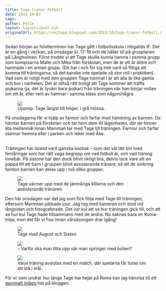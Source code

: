 ```yaml
---
title: Tage tränar fotboll
date: 2013-10-03
tags: 	
author: Pelle
layout: layouts/post.njk
originalUrl: https://nejtupp.blogspot.com/2013/10/tage-tranar-fotboll.html
---
```


Sedan början av höstterminen har Tage gått i fotbollsskola i Högalids IF. Det är en gång i veckan, på onsdagar kl. 17-18 och de håller till på grusplanen på Långholmen. Först trodde vi att Tage skulle kunna hamna i samma grupp som kompisarna Malte och Mika från förskolan, men de är ett år äldre och hamnade i en annan grupp. (De har i och för sig inte varit så flitiga att komma till träningarna, så det kanske inte spelade så stor roll i praktiken). Vad som är roligt med den gruppen Tage hamnat i är att alla är lika gamla och bor i närheten. Det är alltså rätt troligt att Tage kommer att träffa pojkarna (ja, det är tyvärr bara pojkar) från träningen när han börjar nollan om ett år, eller rent av hamnar i samma klass som någon/några.

<figure>
	<img src="../../../../img/Fotbollstra%CC%88ning-PERK0884.jpg">
	<figcaption>Upprop. Tage längst till höger, i grå mössa.</figcaption>
</figure>

På onsdagarna får vi hjälp av farmor och farfar med hämtning av barnen. De hämtar barnen på förskolan och tar hem dem till lägenheten, där de hinner äta mellanmål innan Mamman tar med Tage till träningen. Farmor och farfar stannar hemma eller i parken och leker med Åke.
<br><br>

Träningen har ibland varit ganska kaotisk – som det väl lätt blir med femåringar som har rätt vaga begrepp om vad fotboll är, och vad träning innebär. På sistone har den dock blivit riktigt bra, delvis tack vare att en pappa till ett barn i gruppen blivit assisterande tränare, så att de omkring femton barnen kan delas upp i två olika grupper.

<figure>
	<img src="../../../../img/Fotbollstra%CC%88ning-PERK0888.jpg">
	<figcaption>Tage värmer upp med de jämnåriga killarna och den assisterande tränaren.</figcaption>
</figure>

Den här onsdagen var det jag som fick följa med Tage till träningen, eftersom Mamman jobbade jour. Jag tog med kameran och stod vid långsidan och fotograferade. Det var kul att se hur träningen gick till, och att se hur kul Tage hade tillsammans med de andra. Nu saknas bara en Roma-tröja, men det får vi fixa innan vårsäsongen drar igång!

<figure>
	<img src="../../../../img/Fotbollstra%CC%88ning-PERK0892.jpg">
	<figcaption>Tage med August och Sixten.</figcaption>
</figure>

<figure>
	<img src="../../../../img/Fotbollstra%CC%88ning-PERK0910.jpg">
	<figcaption>– Varför ska man titta upp när man springer med bollen?</figcaption>
</figure>

<figure>
	<img src="../../../../img/Fotbollstra%CC%88ning-PERK0929.jpg">
	<figcaption>Varje träning avslutas med en match, där spelarna får turas om att stå i mål.</figcaption>
</figure>

För er som undrar hur länge Tage har hejat på Roma kan jag hänvisa till ett [gammalt inlägg](../../2008/aterblick-bb-och-hemkomst) här på bloggen.
